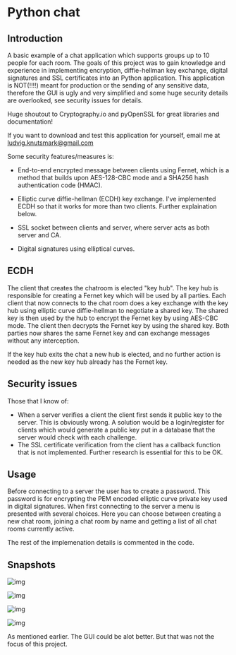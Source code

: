 # Python chat

## Introduction
A basic example of a chat application which supports groups up to 10 people for each room. The goals of this project was to gain knowledge and experience in implementing encryption, diffie-hellman key exchange, digital signatures and SSL certificates into an Python application. This application is NOT(!!!!) meant for production or the sending of any sensitive data, therefore the GUI is ugly and very simplified and some huge security details are overlooked, see security issues for details.

Huge shoutout to Cryptography.io and pyOpenSSL for great libraries and documentation!

If you want to download and test this application for yourself, email me at ludvig.knutsmark@gmail.com

Some security features/measures is:

* End-to-end encrypted message between clients using Fernet, which is a method that builds upon AES-128-CBC mode and a SHA256 hash authentication code (HMAC).

* Elliptic curve diffie-hellman (ECDH) key exchange. I've implemented ECDH so that it works for more than two clients. Further explaination below.

* SSL socket between clients and server, where server acts as both server and CA.

* Digital signatures using elliptical curves.

## ECDH
The client that creates the chatroom is elected "key hub". The key hub is responsible for creating a Fernet key which will be used by all parties. Each client that now connects to the chat room does a key exchange with the key hub using elliptic curve diffie-hellman to negotiate a shared key. The shared key is then used by the hub to encrypt the Fernet key by using AES-CBC mode. The client then decrypts the Fernet key by using the shared key. Both parties now shares the same Fernet key and can exchange messages without any interception. 

If the key hub exits the chat a new hub is elected, and no further action is needed as the new key hub already has the Fernet key.

## Security issues
Those that I know of:
* When a server verifies a client the client first sends it public key to the server. This is obviously wrong. A solution would be a login/register for clients which would generate a public key put in a database that the server would check with each challenge.
* The SSL certificate verification from the client has a callback function that is not implemented. Further research is essential for this to be OK.

## Usage
Before connecting to a server the user has to create a password. This password is for encrypting the PEM encoded elliptic curve private key used in digital signatures.
When first connecting to the server a menu is presented with several choices. Here you can choose between creating a new chat room, joining a chat room by name and getting a list of all chat rooms currently active.

The rest of the implemenation details is commented in the code.


## Snapshots
![img](https://imgur.com/c6T6RRv.png)

![img](https://imgur.com/b1kyk2j.png)

![img](https://imgur.com/3EPV8ko.png)

![img](https://imgur.com/DYFmOl3.png)

As mentioned earlier. The GUI could be alot better. But that was not the focus of this project.

